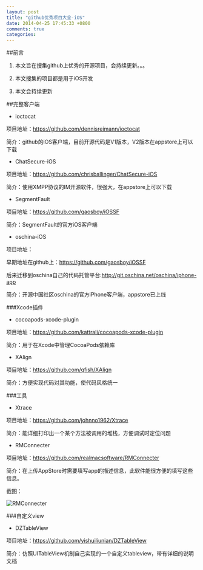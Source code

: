 ```yaml
---
layout: post
title: "github优秀项目大全-iOS"
date: 2014-04-25 17:45:33 +0800
comments: true
categories: 
---
```


##前言

 1. 本文旨在搜集github上优秀的开源项目，会持续更新。。。

 2. 本文搜集的项目都是用于iOS开发

 3. 本文会持续更新


##完整客户端

 * ioctocat
 
项目地址：<https://github.com/dennisreimann/ioctocat>

简介：github的iOS客户端，目前开源代码是V1版本，V2版本在appstore上可以下载

 * ChatSecure-iOS

项目地址：<https://github.com/chrisballinger/ChatSecure-iOS>

简介：使用XMPP协议的IM开源软件，很强大，在appstore上可以下载

 * SegmentFault

项目地址：<https://github.com/gaosboy/iOSSF>

简介：SegmentFault的官方iOS客户端

 * oschina-iOS

项目地址：

早期地址在github上：<https://github.com/gaosboy/iOSSF>

后来迁移到oschina自己的代码托管平台:<http://git.oschina.net/oschina/iphone-app>

简介：开源中国社区oschina的官方iPhone客户端，appstore已上线




###Xcode插件

 * cocoapods-xcode-plugin

项目地址：<https://github.com/kattrali/cocoapods-xcode-plugin>

简介：用于在Xcode中管理CocoaPods依赖库


 * XAlign

项目地址：<https://github.com/qfish/XAlign>

简介：方便实现代码对其功能，使代码风格统一


###工具

 * Xtrace

项目地址：<https://github.com/johnno1962/Xtrace>

简介：能详细打印出一个某个方法被调用的堆栈，方便调试时定位问题

 * RMConnecter

项目地址：<https://github.com/realmacsoftware/RMConnecter>

简介：在上传AppStore时需要填写app的描述信息，此软件能很方便的填写这些信息。

截图：

![RMConnecter](https://github.com/realmacsoftware/RMConnecter/blob/master/Assets/screenshots.png?raw=true)



###自定义view

 * DZTableView

项目地址：<https://github.com/yishuiliunian/DZTableView>

简介：仿照UITableView机制自己实现的一个自定义tableview，带有详细的说明文档







